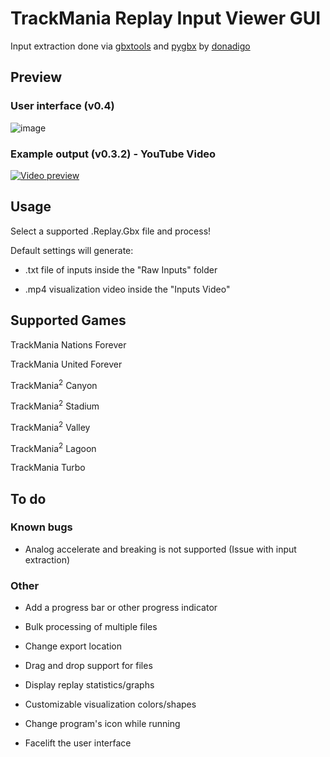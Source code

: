 # TrackMania Replay Input Viewer GUI

Input extraction done via [gbxtools](https://github.com/donadigo/gbxtools) and [pygbx](https://github.com/donadigo/pygbx) by [donadigo](https://github.com/donadigo)


## Preview
### User interface (v0.4)
![image](https://user-images.githubusercontent.com/32379779/120962321-5a1c2780-c714-11eb-9377-492e319c49bd.png)


### Example output (v0.3.2) - YouTube Video
[![Video preview](http://img.youtube.com/vi/o6gHC0RtKFc/0.jpg)](http://www.youtube.com/watch?v=o6gHC0RtKFc "(Replay Inputs) TrackMania Turbo #056 riolu 00'30''34 Replay")

## Usage

Select a supported .Replay.Gbx file and process!

Default settings will generate:

- .txt file of inputs inside the "Raw Inputs" folder

- .mp4 visualization video inside the "Inputs Video"


## Supported Games

TrackMania Nations Forever

TrackMania United Forever

TrackMania<sup>2</sup> Canyon

TrackMania<sup>2</sup> Stadium

TrackMania<sup>2</sup> Valley

TrackMania<sup>2</sup> Lagoon

TrackMania Turbo

## To do

### Known bugs

- Analog accelerate and breaking is not supported (Issue with input extraction)

### Other

- Add a progress bar or other progress indicator

- Bulk processing of multiple files

- Change export location

- Drag and drop support for files

- Display replay statistics/graphs

- Customizable visualization colors/shapes

- Change program's icon while running

- Facelift the user interface

